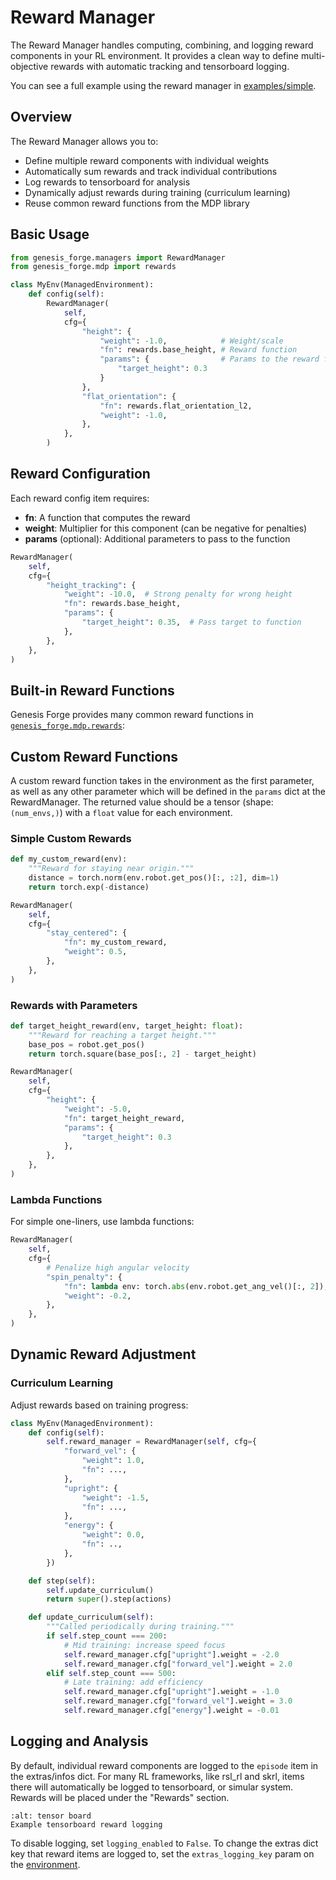 # Reward Manager

The Reward Manager handles computing, combining, and logging reward components in your RL environment. It provides a clean way to define multi-objective rewards with automatic tracking and tensorboard logging.

You can see a full example using the reward manager in [examples/simple](https://github.com/jgillick/genesis-forge/tree/main/examples/simple).

## Overview

The Reward Manager allows you to:

- Define multiple reward components with individual weights
- Automatically sum rewards and track individual contributions
- Log rewards to tensorboard for analysis
- Dynamically adjust rewards during training (curriculum learning)
- Reuse common reward functions from the MDP library

## Basic Usage

```python
from genesis_forge.managers import RewardManager
from genesis_forge.mdp import rewards

class MyEnv(ManagedEnvironment):
    def config(self):
        RewardManager(
            self,
            cfg={
                "height": {
                    "weight": -1.0,            # Weight/scale
                    "fn": rewards.base_height, # Reward function
                    "params": {                # Params to the reward function
                        "target_height": 0.3
                    }
                },
                "flat_orientation": {
                    "fn": rewards.flat_orientation_l2,
                    "weight": -1.0,
                },
            },
        )
```

## Reward Configuration

Each reward config item requires:

- **fn**: A function that computes the reward
- **weight**: Multiplier for this component (can be negative for penalties)
- **params** (optional): Additional parameters to pass to the function

```python
RewardManager(
    self,
    cfg={
        "height_tracking": {
            "weight": -10.0,  # Strong penalty for wrong height
            "fn": rewards.base_height,
            "params": {
                "target_height": 0.35,  # Pass target to function
            },
        },
    },
)
```

## Built-in Reward Functions

Genesis Forge provides many common reward functions in [`genesis_forge.mdp.rewards`](../../api/mdp/rewards):

## Custom Reward Functions

A custom reward function takes in the environment as the first parameter, as well as any other parameter which will be defined in the `params` dict at the RewardManager. The returned value should be a tensor (shape: `(num_envs,)`) with a `float` value for each environment.

### Simple Custom Rewards

```python
def my_custom_reward(env):
    """Reward for staying near origin."""
    distance = torch.norm(env.robot.get_pos()[:, :2], dim=1)
    return torch.exp(-distance)

RewardManager(
    self,
    cfg={
        "stay_centered": {
            "fn": my_custom_reward,
            "weight": 0.5,
        },
    },
)
```

### Rewards with Parameters

```python
def target_height_reward(env, target_height: float):
    """Reward for reaching a target height."""
    base_pos = robot.get_pos()
    return torch.square(base_pos[:, 2] - target_height)

RewardManager(
    self,
    cfg={
        "height": {
            "weight": -5.0,
            "fn": target_height_reward,
            "params": {
                "target_height": 0.3
            },
        },
    },
)
```

### Lambda Functions

For simple one-liners, use lambda functions:

```python
RewardManager(
    self,
    cfg={
        # Penalize high angular velocity
        "spin_penalty": {
            "fn": lambda env: torch.abs(env.robot.get_ang_vel()[:, 2]),
            "weight": -0.2,
        },
    },
)
```

## Dynamic Reward Adjustment

### Curriculum Learning

Adjust rewards based on training progress:

```python
class MyEnv(ManagedEnvironment):
    def config(self):
        self.reward_manager = RewardManager(self, cfg={
            "forward_vel": {
                "weight": 1.0,
                "fn": ...,
            },
            "upright": {
                "weight": -1.5,
                "fn": ...,
            },
            "energy": {
                "weight": 0.0,
                "fn": ..,
            },
        })

    def step(self):
        self.update_curriculum()
        return super().step(actions)

    def update_curriculum(self):
        """Called periodically during training."""
        if self.step_count === 200:
            # Mid training: increase speed focus
            self.reward_manager.cfg["upright"].weight = -2.0
            self.reward_manager.cfg["forward_vel"].weight = 2.0
        elif self.step_count === 500:
            # Late training: add efficiency
            self.reward_manager.cfg["upright"].weight = -1.0
            self.reward_manager.cfg["forward_vel"].weight = 3.0
            self.reward_manager.cfg["energy"].weight = -0.01
```

## Logging and Analysis

By default, individual reward components are logged to the `episode` item in the extras/infos dict. For many RL frameworks, like rsl_rl and skrl, items there will automatically be logged to tensorboard, or simular system. Rewards will be placed under the "Rewards" section.

```{figure} _images/reward_tensorboard.png
:alt: tensor board
Example tensorboard reward logging
```

To disable logging, set `logging_enabled` to `False`. To change the extras dict key that reward items are logged to, set the `extras_logging_key` param on the [environment](../../api/environments/genesis.md).
